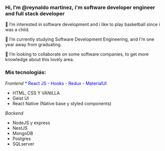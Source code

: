 ### Hi, I’m @reynaldo martinez, i'm software developer engineer and full stack developer
 

 👀 I’m interested in software development and i like to play basketball since i was a child.  
 
 
 🌱 I’m currently studying Software Development Engineering, and I'm one year away from graduating.  
 
 
 💞️ I’m looking to collaborate on some software companies, to get more knowledge about this lovely area.  
 
 
 ### Mis tecnologiás:

*Frontend*
<span style='color:blue'>* React JS - Hooks - Redux - MaterialUI</span>
* HTML, CSS Y VANILLA
* Geist UI
* React Native (Native base y styled components)

*Backend*
* NodeJS y express
* NestJS
* MongoDB
* Postgres
* SQLserver





